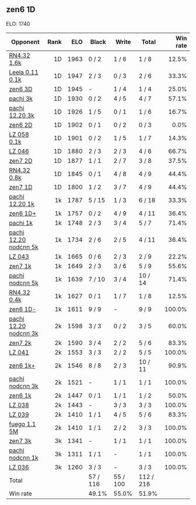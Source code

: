 ## zen6 1D ##

ELO: 1740

Opponent | Rank | ELO | Black | Write | Total | Win rate
---------|-----:|----:|-------|-------|-------|-------:
[RN4.32 1.6k](RN4.32%201.6k.md) | 1D | 1963 | 0 / 2 | 1 / 6 | 1 / 8 | 12.5%
[Leela 0.11 0.1k](Leela%200.11%200.1k.md) | 1D | 1947 | 2 / 3 | 0 / 3 | 2 / 6 | 33.3%
[zen6 3D](zen6%203D.md) | 1D | 1945 | - | 1 / 4 | 1 / 4 | 25.0%
[pachi 3k](pachi%203k.md) | 1D | 1930 | 0 / 2 | 4 / 5 | 4 / 7 | 57.1%
[pachi 12.20 3k](pachi%2012.20%203k.md) | 1D | 1926 | 1 / 5 | 0 / 1 | 1 / 6 | 16.7%
[zen6 2D](zen6%202D.md) | 1D | 1902 | 0 / 1 | 0 / 2 | 0 / 3 | 0.0%
[LZ 058 0.1k](LZ%20058%200.1k.md) | 1D | 1901 | 0 / 2 | 1 / 5 | 1 / 7 | 14.3%
[LZ 046](LZ%20046.md) | 1D | 1880 | 2 / 3 | 2 / 3 | 4 / 6 | 66.7%
[zen7 2D](zen7%202D.md) | 1D | 1877 | 1 / 1 | 2 / 7 | 3 / 8 | 37.5%
[RN4.32 0.8k](RN4.32%200.8k.md) | 1D | 1845 | 0 / 1 | 4 / 8 | 4 / 9 | 44.4%
[zen7 1D](zen7%201D.md) | 1D | 1800 | 1 / 2 | 3 / 7 | 4 / 9 | 44.4%
[pachi 12.20 1k](pachi%2012.20%201k.md) | 1k | 1787 | 5 / 15 | 1 / 3 | 6 / 18 | 33.3%
[zen6 1D+](zen6%201D+.md) | 1k | 1757 | 0 / 2 | 4 / 9 | 4 / 11 | 36.4%
[pachi 1k](pachi%201k.md) | 1k | 1748 | 2 / 3 | 3 / 4 | 5 / 7 | 71.4%
[pachi 12.20 nodcnn 5k](pachi%2012.20%20nodcnn%205k.md) | 1k | 1734 | 2 / 6 | 2 / 5 | 4 / 11 | 36.4%
[LZ 043](LZ%20043.md) | 1k | 1665 | 0 / 6 | 2 / 3 | 2 / 9 | 22.2%
[zen7 1k](zen7%201k.md) | 1k | 1649 | 2 / 3 | 3 / 6 | 5 / 9 | 55.6%
[pachi nodcnn 5k](pachi%20nodcnn%205k.md) | 1k | 1639 | 7 / 10 | 3 / 4 | 10 / 14 | 71.4%
[RN4.32 0.4k](RN4.32%200.4k.md) | 1k | 1627 | 0 / 1 | 1 / 7 | 1 / 8 | 12.5%
[zen6 1D-](zen6%201D-.md) | 1k | 1611 | 9 / 9 | - | 9 / 9 | 100.0%
[pachi 12.20 nodcnn 3k](pachi%2012.20%20nodcnn%203k.md) | 2k | 1598 | 3 / 3 | 0 / 2 | 3 / 5 | 60.0%
[zen7 2k](zen7%202k.md) | 2k | 1590 | 3 / 4 | 2 / 2 | 5 / 6 | 83.3%
[LZ 041](LZ%20041.md) | 2k | 1553 | 3 / 3 | 2 / 2 | 5 / 5 | 100.0%
[zen6 1k+](zen6%201k+.md) | 2k | 1546 | 8 / 8 | 2 / 3 | 10 / 11 | 90.9%
[pachi nodcnn 3k](pachi%20nodcnn%203k.md) | 2k | 1521 | - | 1 / 1 | 1 / 1 | 100.0%
[zen6 1k](zen6%201k.md) | 2k | 1447 | 0 / 1 | 1 / 1 | 1 / 2 | 50.0%
[LZ 038](LZ%20038.md) | 2k | 1443 | - | 3 / 3 | 3 / 3 | 100.0%
[LZ 039](LZ%20039.md) | 2k | 1410 | 1 / 1 | 4 / 5 | 5 / 6 | 83.3%
[fuego 1.1 5M](fuego%201.1%205M.md) | 2k | 1410 | 1 / 1 | 2 / 2 | 3 / 3 | 100.0%
[zen7 3k](zen7%203k.md) | 3k | 1341 | - | 1 / 1 | 1 / 1 | 100.0%
[pachi nodcnn 1k](pachi%20nodcnn%201k.md) | 3k | 1311 | 1 / 1 | - | 1 / 1 | 100.0%
[LZ 036](LZ%20036.md) | 3k | 1260 | 3 / 3 | - | 3 / 3 | 100.0%
Total | | | 57 / 116 | 55 / 100 | 112 / 216 | 
Win rate| | | 49.1% | 55.0% | 51.9% | 
